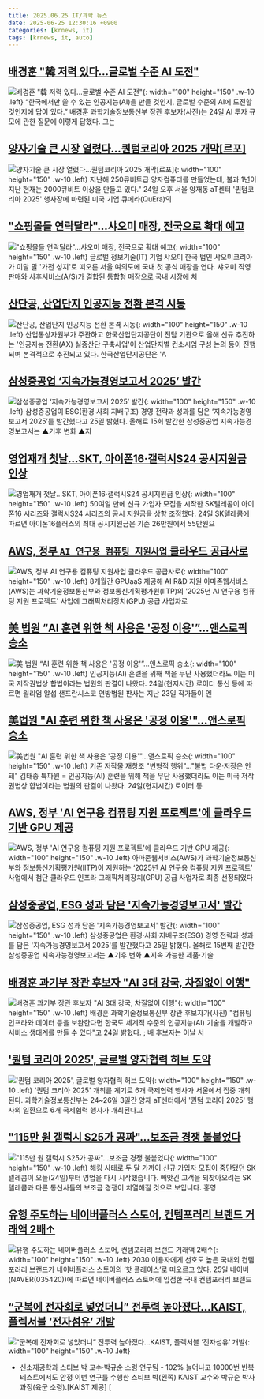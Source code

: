 ```yaml
---
title: 2025.06.25 IT/과학 뉴스
date: 2025-06-25 12:30:16 +0900
categories: [krnews, it]
tags: [krnews, it, auto]
---
```

## [배경훈 "韓 저력 있다…글로벌 수준 AI 도전"](https://n.news.naver.com/mnews/article/015/0005148974)

![배경훈 "韓 저력 있다…글로벌 수준 AI 도전"](https://mimgnews.pstatic.net/image/origin/015/2025/06/24/5148974.jpg?type=nf220_150){: width="100" height="150" .w-10 .left}
“한국에서만 쓸 수 있는 인공지능(AI)을 만들 것인지, 글로벌 수준의 AI에 도전할 것인지에 답이 있다.” 배경훈 과학기술정보통신부 장관 후보자(사진)는 24일 AI 투자 규모에 관한 질문에 이렇게 답했다. 그는

## [양자기술 큰 시장 열렸다…퀀텀코리아 2025 개막[르포]](https://n.news.naver.com/mnews/article/277/0005612607)

![양자기술 큰 시장 열렸다…퀀텀코리아 2025 개막[르포]](https://mimgnews.pstatic.net/image/origin/277/2025/06/24/5612607.jpg?type=nf220_150){: width="100" height="150" .w-10 .left}
지난해 250큐비트급 양자컴퓨터를 만들었는데, 불과 1년이 지난 현재는 2000큐비트 이상을 만들고 있다." 24일 오후 서울 양재동 aT센터 '퀀텀코리아 2025' 행사장에 마련된 미국 기업 큐에라(QuEra)의

## ["쇼핑몰들 연락달라"…샤오미 매장, 전국으로 확대 예고](https://n.news.naver.com/mnews/article/015/0005149345)

!["쇼핑몰들 연락달라"…샤오미 매장, 전국으로 확대 예고](https://mimgnews.pstatic.net/image/origin/015/2025/06/25/5149345.jpg?type=nf220_150){: width="100" height="150" .w-10 .left}
글로벌 정보기술(IT) 기업 샤오미 한국 법인 샤오미코리아가 이달 말 '가전 성지'로 떠오른 서울 여의도에 국내 첫 공식 매장을 연다. 샤오미 직영 판매와 사후서비스(A/S)가 결합된 통합형 매장으로 국내 시장에 처

## [산단공, 산업단지 인공지능 전환 본격 시동](https://n.news.naver.com/mnews/article/277/0005612487)

![산단공, 산업단지 인공지능 전환 본격 시동](https://mimgnews.pstatic.net/image/origin/277/2025/06/24/5612487.jpg?type=nf220_150){: width="100" height="150" .w-10 .left}
산업통상자원부가 주관하고 한국산업단지공단이 전담 기관으로 올해 신규 추진하는 '인공지능 전환(AX) 실증산단 구축사업'이 산업단지별 컨소시엄 구성 논의 등이 진행되며 본격적으로 추진되고 있다. 한국산업단지공단은 'A

## [삼성중공업 ‘지속가능경영보고서 2025’ 발간](https://n.news.naver.com/mnews/article/366/0001087662)

![삼성중공업 ‘지속가능경영보고서 2025’ 발간](https://mimgnews.pstatic.net/image/origin/366/2025/06/25/1087662.jpg?type=nf220_150){: width="100" height="150" .w-10 .left}
삼성중공업이 ESG(환경∙사회∙지배구조) 경영 전략과 성과를 담은 ‘지속가능경영보고서 2025’를 발간했다고 25일 밝혔다. 올해로 15회 발간한 삼성중공업 지속가능경영보고서는 ▲기후 변화 ▲지

## [영업재개 첫날...SKT, 아이폰16·갤럭시S24 공시지원금 인상](https://n.news.naver.com/mnews/article/092/0002379470)

![영업재개 첫날...SKT, 아이폰16·갤럭시S24 공시지원금 인상](https://mimgnews.pstatic.net/image/origin/092/2025/06/24/2379470.jpg?type=nf220_150){: width="100" height="150" .w-10 .left}
50여일 만에 신규 가입자 모집을 시작한 SK텔레콤이 아이폰16 시리즈와 갤럭시S24 시리즈의 공시 지원금을 상향 조정했다. 24일 SK텔레콤에 따르면 아이폰16플러스의 최대 공시지원금은 기존 26만원에서 55만원으

## [AWS, 정부 `AI 연구용 컴퓨팅 지원사업` 클라우드 공급사로](https://n.news.naver.com/mnews/article/029/0002963799)

![AWS, 정부 `AI 연구용 컴퓨팅 지원사업` 클라우드 공급사로](https://mimgnews.pstatic.net/image/origin/029/2025/06/25/2963799.jpg?type=nf220_150){: width="100" height="150" .w-10 .left}
8개월간 GPUaaS 제공해 AI R&D 지원 아마존웹서비스(AWS)는 과학기술정보통신부와 정보통신기획평가원(IITP)의 '2025년 AI 연구용 컴퓨팅 지원 프로젝트' 사업에 그래픽처리장치(GPU) 공급 사업자로

## [美 법원 “AI 훈련 위한 책 사용은 '공정 이용'”…앤스로픽 승소](https://n.news.naver.com/mnews/article/030/0003324998)

![美 법원 “AI 훈련 위한 책 사용은 '공정 이용'”…앤스로픽 승소](https://mimgnews.pstatic.net/image/origin/030/2025/06/25/3324998.jpg?type=nf220_150){: width="100" height="150" .w-10 .left}
인공지능(AI) 훈련을 위해 책을 무단 사용했더라도 이는 미국 저작권법상 합법이라는 법원의 판결이 나왔다. 24일(현지시간) 로이터 통신 등에 따르면 윌리엄 알섭 샌프란시스코 연방법원 판사는 지난 23일 작가들이 엔

## [美법원 "AI 훈련 위한 책 사용은 '공정 이용'"…앤스로픽 승소](https://n.news.naver.com/mnews/article/001/0015468226)

![美법원 "AI 훈련 위한 책 사용은 '공정 이용'"…앤스로픽 승소](https://mimgnews.pstatic.net/image/origin/001/2025/06/25/15468226.jpg?type=nf220_150){: width="100" height="150" .w-10 .left}
기존 저작물 재창조 "변형적 행위"…"불법 다운·저장은 안돼" 김태종 특파원 = 인공지능(AI) 훈련을 위해 책을 무단 사용했더라도 이는 미국 저작권법상 합법이라는 법원의 판결이 나왔다. 24일(현지시간) 로이터 통

## [AWS, 정부 'AI 연구용 컴퓨팅 지원 프로젝트'에 클라우드 기반 GPU 제공](https://n.news.naver.com/mnews/article/011/0004501119)

![AWS, 정부 'AI 연구용 컴퓨팅 지원 프로젝트'에 클라우드 기반 GPU 제공](https://mimgnews.pstatic.net/image/origin/011/2025/06/25/4501119.jpg?type=nf220_150){: width="100" height="150" .w-10 .left}
아마존웹서비스(AWS)가 과학기술정보통신부와 정보통신기획평가원(IITP)이 지원하는 ‘2025년 AI 연구용 컴퓨팅 지원 프로젝트’ 사업에서 첨단 클라우드 인프라 그래픽처리장치(GPU) 공급 사업자로 최종 선정되었다

## [삼성중공업, ESG 성과 담은 '지속가능경영보고서' 발간](https://n.news.naver.com/mnews/article/119/0002971729)

![삼성중공업, ESG 성과 담은 '지속가능경영보고서' 발간](https://mimgnews.pstatic.net/image/origin/119/2025/06/25/2971729.jpg?type=nf220_150){: width="100" height="150" .w-10 .left}
삼성중공업은 환경·사회·지배구조(ESG) 경영 전략과 성과를 담은 '지속가능경영보고서 2025'를 발간했다고 25일 밝혔다. 올해로 15번째 발간한 삼성중공업 지속가능경영보고서는 ▲기후 변화 ▲지속 가능한 제품·기술

## [배경훈 과기부 장관 후보자 "AI 3대 강국, 차질없이 이행"](https://n.news.naver.com/mnews/article/014/0005367686)

![배경훈 과기부 장관 후보자 "AI 3대 강국, 차질없이 이행"](https://mimgnews.pstatic.net/image/origin/014/2025/06/24/5367686.jpg?type=nf220_150){: width="100" height="150" .w-10 .left}
배경훈 과학기술정보통신부 장관 후보자가(사진) "컴퓨팅 인프라와 데이터 등을 보완한다면 한국도 세계적 수준의 인공지능(AI) 기술을 개발하고 서비스 생태계를 만들 수 있다"고 24일 밝혔다. ; 배 후보자는 이날 서

## ['퀀텀 코리아 2025', 글로벌 양자협력 허브 도약](https://n.news.naver.com/mnews/article/277/0005612952)

!['퀀텀 코리아 2025', 글로벌 양자협력 허브 도약](https://mimgnews.pstatic.net/image/origin/277/2025/06/25/5612952.jpg?type=nf220_150){: width="100" height="150" .w-10 .left}
'퀀텀 코리아 2025' 개최를 계기로 6개 국제협력 행사가 서울에서 집중 개최된다. 과학기술정보통신부는 24~26일 3일간 양재 aT센터에서 '퀀텀 코리아 2025' 행사의 일환으로 6개 국제협력 행사가 개최된다고

## ["115만 원 갤럭시 S25가 공짜"…보조금 경쟁 불붙었다](https://n.news.naver.com/mnews/article/055/0001269414)

!["115만 원 갤럭시 S25가 공짜"…보조금 경쟁 불붙었다](https://mimgnews.pstatic.net/image/origin/055/2025/06/24/1269414.jpg?type=nf220_150){: width="100" height="150" .w-10 .left}
해킹 사태로 두 달 가까이 신규 가입자 모집이 중단됐던 SK 텔레콤이 오늘(24일)부터 영업을 다시 시작했습니다. 빼앗긴 고객을 되찾아오려는 SK텔레콤과 다른 통신사들의 보조금 경쟁이 치열해질 것으로 보입니다. 홍영

## [유행 주도하는 네이버플러스 스토어, 컨템포러리 브랜드 거래액 2배↑](https://n.news.naver.com/mnews/article/018/0006048307)

![유행 주도하는 네이버플러스 스토어, 컨템포러리 브랜드 거래액 2배↑](https://mimgnews.pstatic.net/image/origin/018/2025/06/25/6048307.jpg?type=nf220_150){: width="100" height="150" .w-10 .left}
2030 이용자에게 선호도 높은 국내외 컨템포러리 브랜드가 네이버플러스 스토어의 ‘핫 플레이스’로 떠오르고 있다. 25일 네이버(NAVER(035420))에 따르면 네이버플러스 스토어에 입점한 국내 컨템포러리 브랜드

## [“군복에 전자회로 넣었더니” 전투력 높아졌다…KAIST, 플렉서블 ‘전자섬유’ 개발](https://n.news.naver.com/mnews/article/016/0002489860)

![“군복에 전자회로 넣었더니” 전투력 높아졌다…KAIST, 플렉서블 ‘전자섬유’ 개발](https://mimgnews.pstatic.net/image/origin/016/2025/06/25/2489860.jpg?type=nf220_150){: width="100" height="150" .w-10 .left}
- 신소재공학과 스티브 박 교수·박규순 소령 연구팀 - 102% 늘어나고 10000번 반복 테스트에서도 안정 이번 연구를 수행한 스티브 박(왼쪽) KAIST 교수와 박규순 박사과정(육군 소령).[KAIST 제공] [

